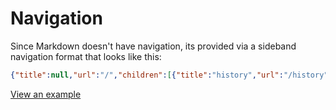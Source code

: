 # Navigation

Since Markdown doesn't have navigation, its provided via a sideband navigation format that looks like this:

```json
{"title":null,"url":"/","children":[{"title":"history","url":"/history","children":[]}]}
```

[View an example](/?format=json)